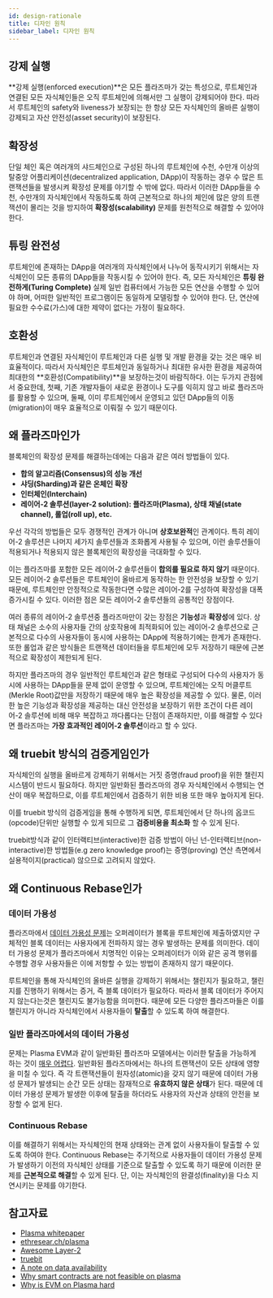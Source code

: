 ```yaml
---
id: design-rationale
title: 디자인 원칙
sidebar_label: 디자인 원칙
---
```


## 강제 실행
**강제 실행(enforced execution)**은 모든 플라즈마가 갖는 특성으로, 루트체인과 연결된 모든 자식체인들은 오직 루트체인에 의해서만 그 실행이 강제되어야 한다. 따라서 루트체인의 safety와 liveness가 보장되는 한 항상 모든 자식체인의 올바른 실행이 강제되고 자산 안전성(asset security)이 보장된다.

## 확장성
단일 체인 혹은 여러개의 샤드체인으로 구성된 하나의 루트체인에 수천, 수만개 이상의 탈중앙 어플리케이션(decentralized application, DApp)이 작동하는 경우 수 많은 트랜잭션들을 발생시켜 확장성 문제를 야기할 수 밖에 없다. 따라서 이러한 DApp들을 수천, 수만개의 자식체인에서 작동하도록 하여 근본적으로 하나의 체인에 많은 양의 트랜잭션이 몰리는 것을 방지하여 **확장성(scalability)** 문제를 원천적으로 해결할 수 있어야 한다.

## 튜링 완전성
루트체인에 존재하는 DApp을 여러개의 자식체인에서 나누어 동작시키기 위해서는 자식체인이 모든 종류의 DApp들을 작동시킬 수 있어야 한다. 즉, 모든 자식체인은 **튜링 완전하게(Turing Complete)** 실제 일반 컴퓨터에서 가능한 모든 연산을 수행할 수 있어야 하며, 어떠한 일반적인 프로그램이든 동일하게 모델링할 수 있어야 한다. 단, 연산에 필요한 수수료(가스)에 대한 제약이 없다는 가정이 필요하다.

## 호환성
루트체인과 연결된 자식체인이 루트체인과 다른 실행 및 개발 환경을 갖는 것은 매우 비효율적이다. 따라서 자식체인은 루트체인과 동일하거나 최대한 유사한 환경을 제공하여 최대한의 **호환성(Compatibility)**을 보장하는것이 바람직하다. 이는 두가지 관점에서 중요한데, 첫째, 기존 개발자들이 새로운 환경이나 도구를 익히지 않고 바로 플라즈마를 활용할 수 있으며, 둘째, 이미 루트체인에서 운영되고 있던 DApp들의 이동(migration)이 매우 효율적으로 이뤄질 수 있기 때문이다.


## 왜 플라즈마인가
블록체인의 확장성 문제를 해결하는데에는 다음과 같은 여러 방법들이 있다.
- **합의 알고리즘(Consensus)의 성능 개선**
- **샤딩(Sharding)과 같은 온체인 확장**
- **인터체인(Interchain)**
- **레이어-2 솔루션(layer-2 solution): 플라즈마(Plasma), 상태 채널(state channel), 롤업(roll up), etc.**

우선 각각의 방법들은 모두 경쟁적인 관계가 아니며 **상호보완적**인 관계이다. 특히 레이어-2 솔루션은 나머지 세가지 솔루션들과 조화롭게 사용될 수 있으며, 이런 솔루션들이 적용되거나 적용되지 않은 블록체인의 확장성을 극대화할 수 있다.

이는 플라즈마를 포함한 모든 레이어-2 솔루션들이 **합의를 필요로 하지 않기** 때문이다. 모든 레이어-2 솔루션들은 루트체인이 올바르게 동작하는 한 안전성을 보장할 수 있기 때문에, 루트체인만 안정적으로 작동한다면 수많은 레이어-2를 구성하여 확장성을 대폭 증가시킬 수 있다. 이러한 점은 모든 레이어-2 솔루션들의 공통적인 장점이다.

여러 종류의 레이어-2 솔루션중 플라즈마만이 갖는 장점은 **기능성**과 **확장성**에 있다. 상태 채널은 소수의 사용자들 간의 상호작용에 최적화되어 있는 레이어-2 솔루션으로 근본적으로 다수의 사용자들이 동시에 사용하는 DApp에 적용하기에는 한계가 존재한다. 또한 롤업과 같은 방식들은 트랜잭션 데이터들을 루트체인에 모두 저장하기 때문에 근본적으로 확장성이 제한되게 된다.

하지만 플라즈마의 경우 일반적인 루트체인과 같은 형태로 구성되어 다수의 사용자가 동시에 사용하는 DApp들을 문제 없이 운영할 수 있으며, 루트체인에는 오직 머클루트(Merkle Root)값만을 저장하기 때문에 매우 높은 확장성을 제공할 수 있다. 물론, 이러한 높은 기능성과 확장성을 제공하는 대신 안전성을 보장하기 위한 조건이 다른 레이어-2 솔루션에 비해 매우 복잡하고 까다롭다는 단점이 존재하지만, 이를 해결할 수 있다면 플라즈마는 **가장 효과적인 레이어-2 솔루션**이라고 할 수 있다.


## 왜 truebit 방식의 검증게임인가
자식체인의 실행을 올바르게 강제하기 위해서는 거짓 증명(fraud proof)을 위한 챌린지 시스템이 반드시 필요하다. 하지만 일반화된 플라즈마의 경우 자식체인에서 수행되는 연산이 매우 복잡하므로, 이를 루트체인에서 검증하기 위한 비용 또한 매우 높아지게 된다.

이를 truebit 방식의 검증게임을 통해 수행하게 되면, 루트체인에서 단 하나의 옵코드(opcode)단위만 실행할 수 있게 되므로 그 **검증비용을 최소화** 할 수 있게 된다.

truebit방식과 같이 인터랙티브(interactive)한 검증 방법이 아닌 넌-인터랙티브(non-interactive)한 방법들(e.g zero knowledge proof)는 증명(proving) 연산 측면에서 실용적이지(practical) 않으므로 고려되지 않았다.

## 왜 Continuous Rebase인가

### 데이터 가용성
플라즈마에서 [데이터 가용성 문제](https://github.com/ethereum/research/wiki/A-note-on-data-availability-and-erasure-coding)는 오퍼레이터가 블록을 루트체인에 제출하였지만 구체적인 블록 데이터는 사용자에게 전파하지 않는 경우 발생하는 문제를 의미한다. 데이터 가용성 문제가 플라즈마에서 치명적인 이유는 오퍼레이터가 이와 같은 공격 행위를 수행할 경우 사용자들은 이에 저항할 수 있는 방법이 존재하지 않기 때문이다.

루트체인을 통해 자식체인의 올바른 실행을 강제하기 위해서는 챌린지가 필요하고, 챌린지를 진행하기 위해서는 증거, 즉 블록 데이터가 필요하다. 따라서 블록 데이터가 주어지지 않는다는것은 챌린지도 불가능함을 의미한다. 때문에 모든 다양한 플라즈마들은 이를 챌린지가 아니라 자식체인에서 사용자들이 **탈출**할 수 있도록 하여 해결한다.


### 일반 플라즈마에서의 데이터 가용성
문제는 Plasma EVM과 같이 일반화된 플라즈마 모델에서는 이러한 탈출을 가능하게 하는 것이 [매우 어렵다](https://ethresear.ch/t/why-smart-contracts-are-not-feasible-on-plasma/2598). 일반화된 플라즈마에서는 하나의 트랜잭션이 모든 상태에 영향을 미칠 수 있다. 즉 각 트랜잭션들이 원자성(atomic)을 갖지 않기 때문에 데이터 가용성 문제가 발생되는 순간 모든 상태는 잠재적으로 **유효하지 않은 상태**가 된다. 때문에 데이터 가용성 문제가 발생한 이후에 탈출을 하더라도 사용자의 자산과 상태의 안전을 보장할 수 없게 된다.

### Continuous Rebase
이를 해결하기 위해서는 자식체인의 현재 상태와는 관계 없이 사용자들이 탈출할 수 있도록 하여야 한다. Continuous Rebase는 주기적으로 사용자들이 데이터 가용성 문제가 발생하기 이전의 자식체인 상태를 기준으로 탈출할 수 있도록 하기 때문에 이러한 문제를 **근본적으로 해결**할 수 있게 된다. 단, 이는 자식체인의 완결성(finality)을 다소 지연시키는 문제를 야기한다.

## 참고자료
- [Plasma whitepaper](https://www.plasma.io/plasma.pdf)
- [ethresear.ch/plasma](https://ethresear.ch/c/plasma)
- [Awesome Layer-2](https://github.com/Awesome-Layer-2/Awesome-Layer-2/blob/master/README.md#tokamak-network)
- [truebit](https://truebit.io/)
- [A note on data availability](https://github.com/ethereum/research/wiki/A-note-on-data-availability-and-erasure-coding)
- [Why smart contracts are not feasible on plasma](https://ethresear.ch/t/why-smart-contracts-are-not-feasible-on-plasma/2598)
- [Why is EVM on Plasma hard](https://medium.com/@kelvinfichter/why-is-evm-on-plasma-hard-bf2d99c48df7)
